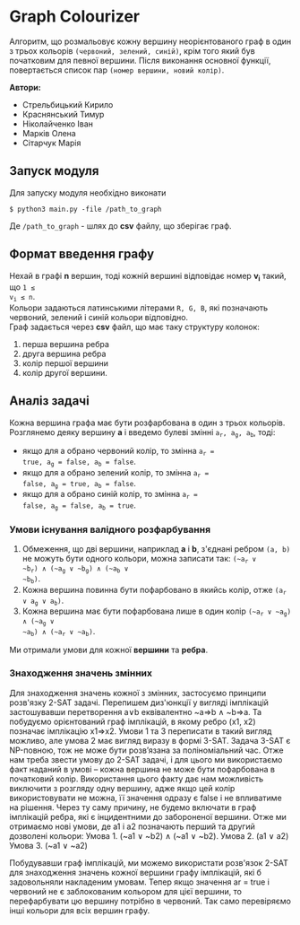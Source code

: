 # Graph Colourizer
Алгоритм, що розмальовує кожну вершину неорієнтованого граф в один з трьох кольорів `(червоний, зелений, синій)`, крім того який був початковим для певної вершини.
Після виконання основної функції, повертається список пар `(номер вершини, новий колір)`.

**Автори:**
- Стрельбицький Кирило
- Краснянський Тимур
- Ніколайченко Іван
- Марків Олена
- Сітарчук Марія

## Запуск модуля
Для запуску модуля необхідно виконати
```console
$ python3 main.py -file /path_to_graph
```
Де `/path_to_graph` - шлях до **csv** файлу, що зберігає граф.

## Формат введення графу
Нехай в графі **n** вершин, тоді кожній вершині відповідає номер **v<sub>i</sub>** такий, що <code>1 ≤ v<sub>i</sub> ≤ n</code>.<br>Кольори задаються латинськими літерами `R, G, B`, які позначають червоний, зелений і синій кольори відповідно.<br>
Граф задається через **csv** файл, що має таку структуру колонок: 
1. перша вершина ребра
2. друга вершина ребра
3. колір першої вершини
4. колір другої вершини.

## Аналіз задачі
Кожна вершина графа має бути розфарбована в один з трьох кольорів. Розглянемо деяку вершину **a** і введемо булеві змінні <code>a<sub>r</sub>, a<sub>g</sub>, a<sub>b</sub></code>, тоді:
- якщо для a обрано червоний колір, то змінна <code>a<sub>r</sub> = true, a<sub>g</sub> = false, a<sub>b</sub> = false</code>.
- якщо для a обрано зелений колір, то змінна <code>a<sub>r</sub> = false, a<sub>g</sub> = true, a<sub>b</sub> = false</code>.
- якщо для a обрано синій колір, то змінна <code>a<sub>r</sub> = false, a<sub>g</sub> = false, a<sub>b</sub> = true</code>.

### Умови існування валідного розфарбування
1. Обмеження, що дві вершини, наприклад **a** і **b**, з'єднані ребром `(a, b)` не можуть бути одного кольори, можна записати так:
<code>(~a<sub>r</sub> ∨ ~b<sub>r</sub>) ∧ (~a<sub>g</sub> ∨ ~b<sub>g</sub>) ∧ (~a<sub>b</sub> ∨ ~b<sub>b</sub>)</code>.
2. Кожна вершина повинна бути пофарбовано в якийсь колір, отже
<code>(a<sub>r</sub> ∨ a<sub>g</sub> ∨ a<sub>b</sub>)</code>.
3. Кожна вершина має бути пофарбована лише в один колір
<code>(~a<sub>r</sub> ∨ ~a<sub>g</sub>) ∧ (~a<sub>g</sub> ∨ ~a<sub>b</sub>) ∧ (~a<sub>r</sub> ∨ ~a<sub>b</sub>)</code>.

Ми отримали умови для кожної **вершини** та **ребра**.

### Знаходження значень змінних
Для знаходження значень кожної з змінних, застосуємо принципи розв'язку 2-SAT задачі. Перепишем диз'юнкції у вигляді імплікацій застошувавши перетворення 
a∨b еквівалентно ~a⇒b ∧ ~b⇒a. Та побудуємо орієнтований граф імплікацій, в якому ребро (x1, x2) позначає імплікацію x1⇒x2. 
Умови 1 та 3 переписати в такий вигляд можливо, але умова 2 має вигляд виразу в формі 3-SAT. Задача 3-SAT є NP-повною, тож не може бути розв’язана за поліноміальний час. Отже нам треба звести умову до 2-SAT задачі, і для цього ми використаємо факт наданий в умові – кожна вершина не може бути пофарбована в початковий колір. 
Використання цього факту дає нам можливість виключити з  розгляду одну вершину, адже якщо цей колір використовувати не можна, її значення одразу є false і не впливатиме на рішення. Через ту саму причину, не будемо включати в граф імплікацій ребра, які є інцидентними до забороненої вершини. Отже ми отримаємо нові умови, де a1 і a2 позначають перший та другий дозволені кольори:
Умова 1. (~a1 ∨ ~b2) ∧ (~a1 ∨ ~b2).
Умова 2. (a1 ∨ a2)
Умова 3. (~a1 ∨ ~a2)

Побудувавши граф імплікацій, ми можемо використати розв'язок 2-SAT для знаходження значень кожної вершини графу імплікацій, які б задовольняли накладеним умовам. Тепер якщо значення ar = true і червоний не є заблокованим кольором для цієї вершини, то перефарбувати цю вершину потрібно в червоний. Так само перевіряємо інші кольори для всіх вершин графу.

